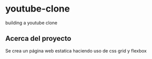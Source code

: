 # youtube-clone
building a youtube clone

## Acerca del proyecto
Se crea un página web estatica haciendo uso de css grid y flexbox 

